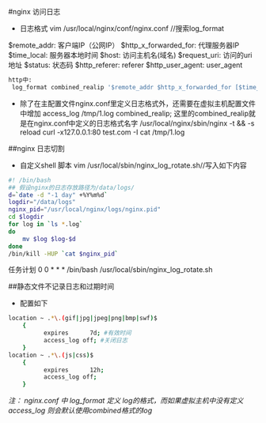 #nginx 访问日志

* 日志格式
 vim /usr/local/nginx/conf/nginx.conf //搜索log_format
 
 $remote_addr:  客户端IP（公网IP）
 $http_x_forwarded_for:  代理服务器IP
 $time_local:  服务器本地时间
 $host:  访问主机名(域名)
 $request_uri:  访问的uri地址
 $status:   状态码
 $http_referer:   referer
 $http_user_agent:  user_agent

```bash 
http中:
 log_format combined_realip '$remote_addr $http_x_forwarded_for [$time_local]'
```


* 除了在主配置文件nginx.conf里定义日志格式外，还需要在虚拟主机配置文件中增加
 access_log /tmp/1.log combined_realip;
 这里的combined_realip就是在nginx.conf中定义的日志格式名字
 /usr/local/nginx/sbin/nginx -t && -s reload
 curl -x127.0.0.1:80 test.com -I
 cat /tmp/1.log


##nginx 日志切割

* 自定义shell 脚本
 vim /usr/local/sbin/nginx_log_rotate.sh//写入如下内容

```bash
#! /bin/bash
## 假设nginx的日志存放路径为/data/logs/
d=`date -d "-1 day" +%Y%m%d` 
logdir="/data/logs"
nginx_pid="/usr/local/nginx/logs/nginx.pid"
cd $logdir
for log in `ls *.log`
do
    mv $log $log-$d
done
/bin/kill -HUP `cat $nginx_pid`
```

 任务计划
 0 0 * * * /bin/bash /usr/local/sbin/nginx_log_rotate.sh


##静态文件不记录日志和过期时间
 
* 配置如下

```bash
location ~ .*\.(gif|jpg|jpeg|png|bmp|swf)$
    {
          expires      7d; #有效时间
          access_log off; #关闭日志
    }
location ~ .*\.(js|css)$
    {
          expires      12h;
          access_log off;
    }
```


*注： nginx.conf 中 log_format 定义 log的格式，而如果虚拟主机中没有定义access_log 则会默认使用combined格式的log*

